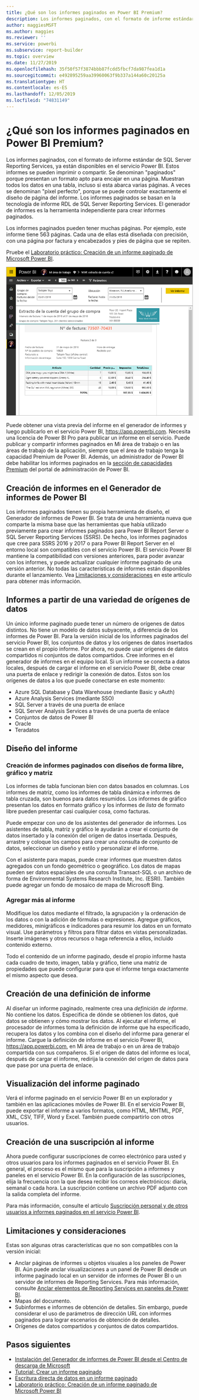 ```yaml
---
title: ¿Qué son los informes paginados en Power BI Premium?
description: Los informes paginados, con el formato de informe estándar de SQL Server Reporting Services, ya están disponibles en el servicio Power BI. Estos informes se pueden imprimir o compartir. Puede controlar el diseño del informe totalmente. Muestran todos los datos en una tabla, por ejemplo, incluso si la tabla abarca varias páginas.
author: maggiesMSFT
ms.author: maggies
ms.reviewer: ''
ms.service: powerbi
ms.subservice: report-builder
ms.topic: overview
ms.date: 11/27/2019
ms.openlocfilehash: 35f50f57f3874bbb87fcdd5fbcf7da987fea1d1a
ms.sourcegitcommit: e492895259aa39960063f9b337a144a60c20125a
ms.translationtype: HT
ms.contentlocale: es-ES
ms.lasthandoff: 12/05/2019
ms.locfileid: "74831149"
---
```

# <a name="what-are-paginated-reports-in-power-bi-premium"></a>¿Qué son los informes paginados en Power BI Premium?

Los informes paginados, con el formato de informe estándar de SQL Server Reporting Services, ya están disponibles en el servicio Power BI. Estos informes se pueden imprimir o compartir. Se denominan "paginados" porque presentan un formato apto para encajar en una página. Muestran todos los datos en una tabla, incluso si esta abarca varias páginas. A veces se denominan "píxel perfecto", porque se puede controlar exactamente el diseño de página del informe. Los informes paginados se basan en la tecnología de informe RDL de SQL Server Reporting Services. El generador de informes es la herramienta independiente para crear informes paginados. 

Los informes paginados pueden tener muchas páginas. Por ejemplo, este informe tiene 563 páginas. Cada una de ellas está diseñada con precisión, con una página por factura y encabezados y pies de página que se repiten.

Pruebe el [Laboratorio práctico: Creación de un informe paginado de Microsoft Power BI](https://www.microsoft.com/handsonlabs/selfpacedlabs/details/SQ00208).

![Paginado](media/paginated-reports-report-builder-power-bi/power-bi-paginated-wwi-report-page.png)

Puede obtener una vista previa del informe en el generador de informes y luego publicarlo en el servicio Power BI, https://app.powerbi.com. Necesita una licencia de Power BI Pro para publicar un informe en el servicio. Puede publicar y compartir informes paginados en Mi área de trabajo o en las áreas de trabajo de la aplicación, siempre que el área de trabajo tenga la capacidad Premium de Power BI. Además, un administrador de Power BI debe habilitar los informes paginados en la [sección de capacidades Premium](service-admin-premium-workloads.md#paginated-reports) del portal de administración de Power BI. 

## <a name="create-reports-in-power-bi-report-builder"></a>Creación de informes en el Generador de informes de Power BI

Los informes paginados tienen su propia herramienta de diseño, el Generador de informes de Power BI. Se trata de una herramienta nueva que comparte la misma base que las herramientas que había utilizado previamente para crear informes paginados para Power BI Report Server o SQL Server Reporting Services (SSRS). De hecho, los informes paginados que cree para SSRS 2016 y 2017 o para Power BI Report Server en el entorno local son compatibles con el servicio Power BI. El servicio Power BI mantiene la compatibilidad con versiones anteriores, para poder avanzar con los informes, y puede actualizar cualquier informe paginado de una versión anterior. No todas las características de informes están disponibles durante el lanzamiento. Vea [Limitaciones y consideraciones](#limitations-and-considerations) en este artículo para obtener más información.
     
## <a name="report-from-a-variety-of-data-sources"></a>Informes a partir de una variedad de orígenes de datos

Un único informe paginado puede tener un número de orígenes de datos distintos. No tiene un modelo de datos subyacente, a diferencia de los informes de Power BI. Para la versión inicial de los informes paginados del servicio Power BI, los conjuntos de datos y los orígenes de datos insertados se crean en el propio informe. Por ahora, no puede usar orígenes de datos compartidos ni conjuntos de datos compartidos. Cree informes en el generador de informes en el equipo local. Si un informe se conecta a datos locales, después de cargar el informe en el servicio Power BI, debe crear una puerta de enlace y redirigir la conexión de datos. Estos son los orígenes de datos a los que puede conectarse en este momento:

- Azure SQL Database y Data Warehouse (mediante Basic y oAuth)
- Azure Analysis Services (mediante SSO)
- SQL Server a través de una puerta de enlace
- SQL Server Analysis Services a través de una puerta de enlace
- Conjuntos de datos de Power BI
- Oracle
- Teradatos

## <a name="design-your-report"></a>Diseño del informe  

### <a name="create-paginated-reports-with-matrix-chart-and-free-form-layouts"></a>Creación de informes paginados con diseños de forma libre, gráfico y matriz

Los informes de tabla funcionan bien con datos basados en columnas. Los informes de matriz, como los informes de tabla dinámica e informes de tabla cruzada, son buenos para datos resumidos. Los informes de gráfico presentan los datos en formato gráfico y los informes de *lista* de formato libre pueden presentar casi cualquier cosa, como facturas. 
  
Puede empezar con uno de los asistentes del generador de informes. Los asistentes de tabla, matriz y gráfico le ayudarán a crear el conjunto de datos insertado y la conexión del origen de datos insertada. Después, arrastre y coloque los campos para crear una consulta de conjunto de datos, seleccionar un diseño y estilo y personalizar el informe.  
  
Con el asistente para mapas, puede crear informes que muestren datos agregados con un fondo geométrico o geográfico. Los datos de mapas pueden ser datos espaciales de una consulta Transact-SQL o un archivo de forma de Environmental Systems Research Institute, Inc. (ESRI). También puede agregar un fondo de mosaico de mapa de Microsoft Bing.  

### <a name="add-more-to-your-report"></a>Agregar más al informe

Modifique los datos mediante el filtrado, la agrupación y la ordenación de los datos o con la adición de fórmulas o expresiones. Agregue gráficos, medidores, minigráficos e indicadores para resumir los datos en un formato visual.  Use parámetros y filtros para filtrar datos en vistas personalizadas. Inserte imágenes y otros recursos o haga referencia a ellos, incluido contenido externo.  

Todo el contenido de un informe paginado, desde el propio informe hasta cada cuadro de texto, imagen, tabla y gráfico, tiene una matriz de propiedades que puede configurar para que el informe tenga exactamente el mismo aspecto que desea.

## <a name="creating-a-report-definition"></a>Creación de una definición de informe

Al diseñar un informe paginado, realmente crea una *definición de informe*. No contiene los datos. Especifica de dónde se obtienen los datos, qué datos se obtienen y cómo mostrar los datos. Al ejecutar el informe, el procesador de informes toma la definición de informe que ha especificado, recupera los datos y los combina con el diseño del informe para generar el informe. Cargue la definición de informe en el servicio Power BI, https://app.powerbi.com, en Mi área de trabajo o en un área de trabajo compartida con sus compañeros. Si el origen de datos del informe es local, después de cargar el informe, redirija la conexión del origen de datos para que pase por una puerta de enlace. 

## <a name="view-your-paginated-report"></a>Visualización del informe paginado
Verá el informe paginado en el servicio Power BI en un explorador y también en las aplicaciones móviles de Power BI. En el servicio Power BI, puede exportar el informe a varios formatos, como HTML, MHTML, PDF, XML, CSV, TIFF, Word y Excel. También puede compartirlo con otros usuarios.  

## <a name="create-a-subscription-to-your-report"></a>Creación de una suscripción al informe

Ahora puede configurar suscripciones de correo electrónico para usted y otros usuarios para los informes paginados en el servicio Power BI. En general, el proceso es el mismo que para la suscripción a informes y paneles en el servicio Power BI. En la configuración de las suscripciones, elija la frecuencia con la que desea recibir los correos electrónicos: diaria, semanal o cada hora. La suscripción contiene un archivo PDF adjunto con la salida completa del informe.

Para más información, consulte el artículo [Suscripción personal y de otros usuarios a informes paginados en el servicio Power BI](consumer/paginated-reports-subscriptions.md). 

## <a name="limitations-and-considerations"></a>Limitaciones y consideraciones

Estas son algunas otras características que no son compatibles con la versión inicial:

- Anclar páginas de informes u objetos visuales a los paneles de Power BI. Aún puede anclar visualizaciones a un panel de Power BI desde un informe paginado local en un servidor de informes de Power BI o un servidor de informes de Reporting Services. Para más información, consulte [Anclar elementos de Reporting Services en paneles de Power BI](https://docs.microsoft.com/sql/reporting-services/pin-reporting-services-items-to-power-bi-dashboards).
- Mapas del documento.
- Subinformes e informes de obtención de detalles.  Sin embargo, puede considerar el uso de parámetros de dirección URL con informes paginados para lograr escenarios de obtención de detalles.
- Orígenes de datos compartidos y conjuntos de datos compartidos.

 
## <a name="next-steps"></a>Pasos siguientes

- [Instalación del Generador de informes de Power BI desde el Centro de descarga de Microsoft](https://go.microsoft.com/fwlink/?linkid=2086513)
- [Tutorial: Crear un informe paginado](paginated-reports-quickstart-aw.md)
- [Escritura directa de datos en un informe paginado](paginated-reports-enter-data.md)
- [Laboratorio práctico: Creación de un informe paginado de Microsoft Power BI](https://www.microsoft.com/handsonlabs/selfpacedlabs/details/SQ00208)
  


